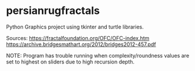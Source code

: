 # persianrugfractals
Python Graphics project using tkinter and turtle libraries.

Sources:
https://fractalfoundation.org/OFC/OFC-index.htm
https://archive.bridgesmathart.org/2012/bridges2012-457.pdf

NOTE: Program has trouble running when complexity/roundness values are set to highest on sliders due to high recursion depth.
